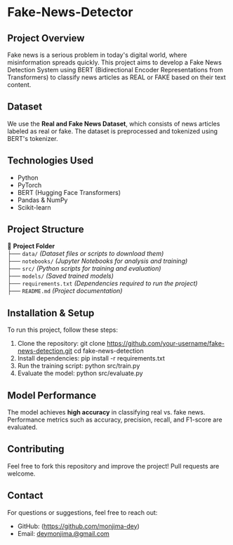 # Fake-News-Detector

## Project Overview
Fake news is a serious problem in today's digital world, where misinformation spreads quickly. This project aims to develop a Fake News Detection System using BERT (Bidirectional Encoder Representations from Transformers) to classify news articles as REAL or FAKE based on their text content.

## Dataset
We use the **Real and Fake News Dataset**, which consists of news articles labeled as real or fake. The dataset is preprocessed and tokenized using BERT's tokenizer.

##  Technologies Used
- Python
- PyTorch
- BERT (Hugging Face Transformers)
- Pandas & NumPy
- Scikit-learn

## Project Structure
📂 **Project Folder**  
   ├── `data/` *(Dataset files or scripts to download them)*  
   ├── `notebooks/` *(Jupyter Notebooks for analysis and training)*  
   ├── `src/` *(Python scripts for training and evaluation)*  
   ├── `models/` *(Saved trained models)*  
   ├── `requirements.txt` *(Dependencies required to run the project)*  
   ├── `README.md` *(Project documentation)*  

## Installation & Setup
To run this project, follow these steps:
1. Clone the repository:
   git clone https://github.com/your-username/fake-news-detection.git
   cd fake-news-detection
2. Install dependencies:   pip install -r requirements.txt
3. Run the training script:   python src/train.py
4. Evaluate the model:   python src/evaluate.py

## Model Performance
The model achieves **high accuracy** in classifying real vs. fake news. Performance metrics such as accuracy, precision, recall, and F1-score are evaluated.

## Contributing
Feel free to fork this repository and improve the project! Pull requests are welcome.

## Contact
For questions or suggestions, feel free to reach out:
- GitHub: (https://github.com/monjima-dey)
- Email: deymonjima.@gmail.com

